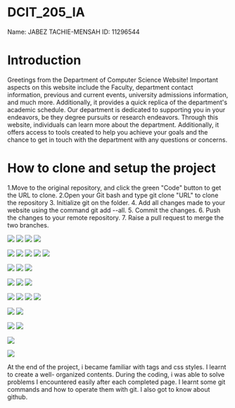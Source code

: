 # DCIT_205_IA

Name: JABEZ TACHIE-MENSAH
ID: 11296544

# Introduction 
Greetings from the Department of Computer Science Website! Important aspects on this website include the Faculty, department contact information, previous and current events, university admissions information, and much more. Additionally, it provides a quick replica of the department's academic schedule. 
Our department is dedicated to supporting you in your endeavors, be they degree pursuits or research endeavors. Through this website, individuals can learn more about the department. Additionally, it offers access to tools created to help you achieve your goals and the chance to get in touch with the department with any questions or concerns.

# How to clone and setup the project
1.Move to the original repository, and click the green "Code" button to get the URL to clone.
2.Open your Git bash and type git clone "URL" to clone the repository
3. Initialize git on the folder.
4. Add all changes made to your website using the command git add --all.
5. Commit the changes.
6. Push the changes to your remote repository.
7. Raise a pull request to merge the two branches.

![](screenshot/home.page1)
![](screenshot/home.page2)
![](screenshot/home.page3)
![](screenshot/home.page4)

![](screenshot/about.page1)
![](screenshot/about.page2)
![](screenshot/about.page3)
![](screenshot/about.page4)
![](screenshot/about.page5)

![](screenshot/faculty.page1)
![](screenshot/facutly.page2)
![](screenshot/facutly.page3)

![](screenshot/event.pages1)
![](screenshot/event.page2)
![](screenshot/event.pages3)

![](screenshot/academics.pages1)
![](screenshot/academics.pages2)
![](screenshot/academics.pages3)
![](screenshot/academics.pages4)

![](screenshot/academic.calender1)
![](screenshot/academic.calender2)

![](screenshot/admission.pages1)
![](screenshot/admssion.pages2)

![](screenshot/contactus.page)

![](screenshot/student.project)

At the end of the project, i became familiar with tags and css styles. I learnt to create a well-
organized contents. During the coding, i was able to solve problems I encountered easily after each 
completed page. I learnt some git commands and how to operate them with git. I also got to know about 
github.

